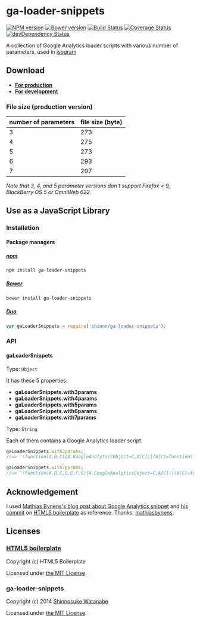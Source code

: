 # ga-loader-snippets

[![NPM version](https://img.shields.io/npm/v/ga-loader-snippets.svg?style=flat)](https://www.npmjs.com/package/ga-loader-snippets)
[![Bower version](https://img.shields.io/bower/v/ga-loader-snippets.svg?style=flat)](https://github.com/shinnn/ga-loader-snippets/releases)
[![Build Status](https://travis-ci.org/shinnn/ga-loader-snippets.svg?branch=master)](https://travis-ci.org/shinnn/ga-loader-snippets)
[![Coverage Status](https://img.shields.io/coveralls/shinnn/ga-loader-snippets.svg?style=flat)](https://coveralls.io/r/shinnn/ga-loader-snippets)
[![devDependency Status](https://david-dm.org/shinnn/ga-loader-snippets/dev-status.svg)](https://david-dm.org/shinnn/ga-loader-snippets#info=devDependencies)

A collection of Google Analytics loader scripts with various number of parameters, used in [isogram](https://github.com/shinnn/isogram)

## Download

* [**For production**](https://github.com/shinnn/ga-loader-snippets/tree/master/snippets-production)
* [**For development**](https://github.com/shinnn/ga-loader-snippets/tree/master/snippets-development)

### File size (production version)

| number of parameters | file size (byte) |
| --- | --- |
| 3 | 273 |
| 4 | 275 |
| 5 | 273 |
| 6 | 293 |
| 7 | 297 |

*Note that 3, 4, and 5 parameter versions don't support Firefox < 9, BlackBerry OS 5 or  OmniWeb 622.*

## Use as a JavaScript Library

### Installation

#### Package managers

##### [npm](https://www.npmjs.com/)

```sh
npm install ga-loader-snippets
```

##### [Bower](http://bower.io/)

```sh
bower install ga-loader-snippets
```

##### [Duo](http://duojs.org/)

```javascript
var gaLoaderSnippets = require('shinnn/ga-loader-snippets');
```

### API

#### gaLoaderSnippets

Type: `Object`

It has these 5 properties:

* **gaLoaderSnippets.with3params**
* **gaLoaderSnippets.with4params**
* **gaLoaderSnippets.with5params**
* **gaLoaderSnippets.with6params**
* **gaLoaderSnippets.with7params**

Type: `String`

Each of them contains a Google Analytics loader script.

```javascript
gaLoaderSnippets.with3params;
//=> '!function(A,B,C){A.GoogleAnalyticsObject=C,A[C]||(A[C]=function(){\n(A[C].q=A[C].q||[]).push(arguments)}),A[C].l=+new Date;var s=B.createElement("script"),\ne=B.scripts[0];s.src="//www.google-analytics.com/analytics.js",\ne.parentNode.insertBefore(s,e)}(window,document,"ga");'

gaLoaderSnippets.with7params;
//=> '!function(A,B,C,D,E,F,G){A.GoogleAnalyticsObject=C,A[C]||(A[C]=function(){\n(A[C].q=A[C].q||[]).push(arguments)}),A[C].l=+new Date,F=B.createElement(D),\nG=B.getElementsByTagName(D)[0],F.src=E,G.parentNode.insertBefore(F,G)}\n(window,document,"ga","script","//www.google-analytics.com/analytics.js");'
```

## Acknowledgement

I used [Mathias Bynens's blog post about Google Analytics snippet](https://mathiasbynens.be/notes/async-analytics-snippet) and [his commit](https://github.com/h5bp/html5-boilerplate/commit/48d49e96d6db282eb9686d31ebbc5cbbbdd4d966) on [HTML5 boilerplate](https://github.com/h5bp/html5-boilerplate) as reference. Thanks, [mathiasbynens](https://github.com/mathiasbynens).

## Licenses

### [HTML5 boilerplate](http://html5boilerplate.com/)

Copyright (c) HTML5 Boilerplate

Licensed under [the MIT License](https://github.com/h5bp/html5-boilerplate/blob/master/LICENSE.md).

### ga-loader-snippets

Copyright (c) 2014 [Shinnosuke Watanabe](https://github.com/shinnn)

Licensed under [the MIT License](./LICENSES.md#ga-loader-snippets).
